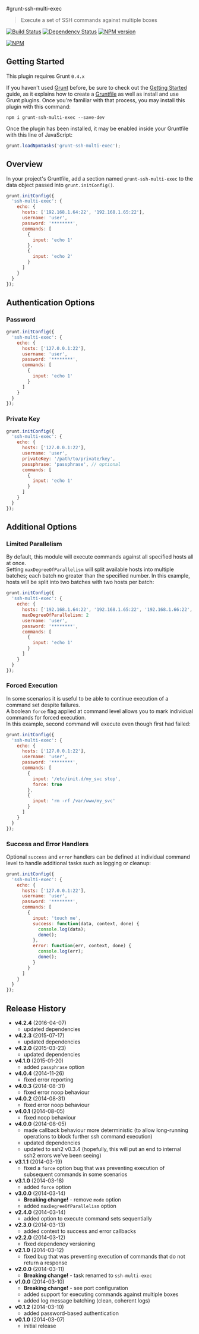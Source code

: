 #grunt-ssh-multi-exec
> Execute a set of SSH commands against multiple boxes

[![Build Status](https://semaphoreci.com/api/v1/projects/32a3b1ae-251c-48d1-ba91-9cd3106f7135/380458/shields_badge.svg)](https://semaphoreci.com/ArnoldZokas/grunt-ssh-multi-exec) [![Dependency Status](https://david-dm.org/ArnoldZokas/grunt-ssh-multi-exec.svg)](https://david-dm.org/ArnoldZokas/grunt-ssh-multi-exec) [![NPM version](https://badge.fury.io/js/grunt-ssh-multi-exec.svg)](http://badge.fury.io/js/grunt-ssh-multi-exec)

[![NPM](https://nodei.co/npm/grunt-ssh-multi-exec.png?downloads=true&stars=true)](https://nodei.co/npm/grunt-ssh-multi-exec)

## Getting Started
This plugin requires Grunt `0.4.x`

If you haven't used [Grunt](http://gruntjs.com/) before, be sure to check out the [Getting Started](http://gruntjs.com/getting-started) guide, as it explains how to create a [Gruntfile](http://gruntjs.com/sample-gruntfile) as well as install and use Grunt plugins. Once you're familiar with that process, you may install this plugin with this command:

```shell
npm i grunt-ssh-multi-exec --save-dev
```

Once the plugin has been installed, it may be enabled inside your Gruntfile with this line of JavaScript:

```js
grunt.loadNpmTasks('grunt-ssh-multi-exec');
```

## Overview
In your project's Gruntfile, add a section named `grunt-ssh-multi-exec` to the data object passed into `grunt.initConfig()`.

```js
grunt.initConfig({
  'ssh-multi-exec': {
    echo: {
      hosts: ['192.168.1.64:22', '192.168.1.65:22'],
      username: 'user',
      password: '********',
      commands: [
        {
          input: 'echo 1'
        },
        {
          input: 'echo 2'
        }
      ]
    }
  }
});
```

## Authentication Options
### Password
```js
grunt.initConfig({
  'ssh-multi-exec': {
    echo: {
      hosts: ['127.0.0.1:22'],
      username: 'user',
      password: '********',
      commands: [
        {
          input: 'echo 1'
        }
      ]
    }
  }
});
```

### Private Key
```js
grunt.initConfig({
  'ssh-multi-exec': {
    echo: {
      hosts: ['127.0.0.1:22'],
      username: 'user',
      privateKey: '/path/to/private/key',
      passphrase: 'passphrase', // optional
      commands: [
        {
          input: 'echo 1'
        }
      ]
    }
  }
});
```

## Additional Options
### Limited Parallelism
By default, this module will execute commands against all specified hosts all at once.<br />
Setting `maxDegreeOfParallelism` will split available hosts into multiple batches; each batch no greater than the specified number. In this example, hosts will be split into two batches with two hosts per batch:
```js
grunt.initConfig({
  'ssh-multi-exec': {
    echo: {
      hosts: ['192.168.1.64:22', '192.168.1.65:22', '192.168.1.66:22', '192.168.1.67:22'],
      maxDegreeOfParallelism: 2
      username: 'user',
      password: '********',
      commands: [
        {
          input: 'echo 1'
        }
      ]
    }
  }
});
```

### Forced Execution
In some scenarios it is useful to be able to continue execution of a command set despite failures.<br />
A boolean `force` flag applied at command level allows you to mark individual commands for forced execution.<br />
In this example, second command will execute even though first had failed:
```js
grunt.initConfig({
  'ssh-multi-exec': {
    echo: {
      hosts: ['127.0.0.1:22'],
      username: 'user',
      password: '********',
      commands: [
        {
          input: '/etc/init.d/my_svc stop',
          force: true
        },
        {
          input: 'rm -rf /var/www/my_svc'
        }
      ]
    }
  }
});
```

### Success and Error Handlers
Optional `success` and `error` handlers can be defined at individual command level to handle additional tasks such as logging or cleanup:
```js
grunt.initConfig({
  'ssh-multi-exec': {
    echo: {
      hosts: ['127.0.0.1:22'],
      username: 'user',
      password: '********',
      commands: [
        {
          input: 'touch me',
          success: function(data, context, done) {
            console.log(data);
            done();
          },
          error: function(err, context, done) {
            console.log(err);
            done();
          }
        }
      ]
    }
  }
});
```

## Release History
* **v4.2.4** (2016-04-07)
    * updated dependencies
* **v4.2.3** (2015-07-17)
    * updated dependencies
* **v4.2.0** (2015-03-23)
    * updated dependencies
* **v4.1.0** (2015-01-20)
    * added `passphrase` option
* **v4.0.4** (2014-11-26)
    * fixed error reporting
* **v4.0.3** (2014-08-31)
    * fixed error noop behaviour
* **v4.0.2** (2014-08-31)
    * fixed error noop behaviour
* **v4.0.1** (2014-08-05)
    * fixed noop behaviour
* **v4.0.0** (2014-08-05)
    * made callback behaviour more deterministic (to allow long-running operations to block further ssh command execution)
    * updated dependencies
    * updated to ssh2 v0.3.4 (hopefully, this will put an end to internal ssh2 errors we've been seeing)
* **v3.1.1** (2014-03-19)
    * fixed a `force` option bug that was preventing execution of subsequent commands in some scenarios
* **v3.1.0** (2014-03-18)
    * added `force` option
* **v3.0.0** (2014-03-14)
    * **Breaking change!** - remove `mode` option
    * added `maxDegreeOfParallelism` option
* **v2.4.0** (2014-03-14)
    * added option to execute command sets sequentially
* **v2.3.0** (2014-03-13)
    * added context to success and error callbacks
* **v2.2.0** (2014-03-12)
    * fixed dependency versioning
* **v2.1.0** (2014-03-12)
    * fixed bug that was preventing execution of commands that do not return a response
* **v2.0.0** (2014-03-11)
    * **Breaking change!** - task renamed to `ssh-multi-exec`
* **v1.0.0** (2014-03-10)
    * **Breaking change!** - see port configuration
    * added support for executing commands against multiple boxes
    * added log message batching (clean, coherent logs)
* **v0.1.2** (2014-03-10)
    * added password-based authentication
* **v0.1.0** (2014-03-07)
    * initial release
